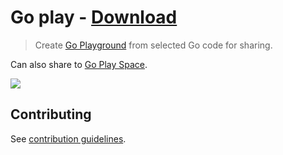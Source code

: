 # Go play - [Download](https://github.com/nikitavoloboev/small-workflows/blob/master/go-play/Go%20Play.alfredworkflow?raw=true)
> Create [Go Playground](https://play.golang.org) from selected Go code for sharing.

Can also share to [Go Play Space](https://goplay.space/).

![](https://i.imgur.com/k0fW7uN.png)

## Contributing
See [contribution guidelines](../CONTRIBUTING.md#readme).
